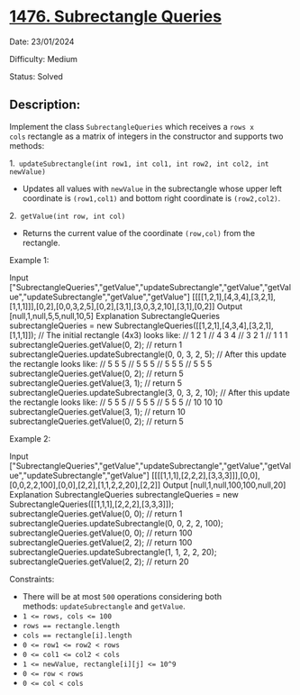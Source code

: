 # [1476\. Subrectangle Queries](https://leetcode.com/problems/subrectangle-queries/)

Date: 23/01/2024

Difficulty: Medium

Status: Solved

## Description:

Implement the class `SubrectangleQueries` which receives a `rows x cols` rectangle as a matrix of integers in the constructor and supports two methods:

1.` updateSubrectangle(int row1, int col1, int row2, int col2, int newValue)`

-   Updates all values with `newValue` in the subrectangle whose upper left coordinate is `(row1,col1)` and bottom right coordinate is `(row2,col2)`.

2.` getValue(int row, int col)`

-   Returns the current value of the coordinate `(row,col)` from the rectangle.

Example 1:

Input
["SubrectangleQueries","getValue","updateSubrectangle","getValue","getValue","updateSubrectangle","getValue","getValue"]
[[[[1,2,1],[4,3,4],[3,2,1],[1,1,1]]],[0,2],[0,0,3,2,5],[0,2],[3,1],[3,0,3,2,10],[3,1],[0,2]]
Output
[null,1,null,5,5,null,10,5]
Explanation
SubrectangleQueries subrectangleQueries = new SubrectangleQueries([[1,2,1],[4,3,4],[3,2,1],[1,1,1]]);
// The initial rectangle (4x3) looks like:
// 1 2 1
// 4 3 4
// 3 2 1
// 1 1 1
subrectangleQueries.getValue(0, 2); // return 1
subrectangleQueries.updateSubrectangle(0, 0, 3, 2, 5);
// After this update the rectangle looks like:
// 5 5 5
// 5 5 5
// 5 5 5
// 5 5 5
subrectangleQueries.getValue(0, 2); // return 5
subrectangleQueries.getValue(3, 1); // return 5
subrectangleQueries.updateSubrectangle(3, 0, 3, 2, 10);
// After this update the rectangle looks like:
// 5   5   5
// 5   5   5
// 5   5   5
// 10  10  10
subrectangleQueries.getValue(3, 1); // return 10
subrectangleQueries.getValue(0, 2); // return 5

Example 2:

Input
["SubrectangleQueries","getValue","updateSubrectangle","getValue","getValue","updateSubrectangle","getValue"]
[[[[1,1,1],[2,2,2],[3,3,3]]],[0,0],[0,0,2,2,100],[0,0],[2,2],[1,1,2,2,20],[2,2]]
Output
[null,1,null,100,100,null,20]
Explanation
SubrectangleQueries subrectangleQueries = new SubrectangleQueries([[1,1,1],[2,2,2],[3,3,3]]);
subrectangleQueries.getValue(0, 0); // return 1
subrectangleQueries.updateSubrectangle(0, 0, 2, 2, 100);
subrectangleQueries.getValue(0, 0); // return 100
subrectangleQueries.getValue(2, 2); // return 100
subrectangleQueries.updateSubrectangle(1, 1, 2, 2, 20);
subrectangleQueries.getValue(2, 2); // return 20

Constraints:

-   There will be at most `500` operations considering both methods: `updateSubrectangle` and `getValue`.
-   `1 <= rows, cols <= 100`
-   `rows == rectangle.length`
-   `cols == rectangle[i].length`
-   `0 <= row1 <= row2 < rows`
-   `0 <= col1 <= col2 < cols`
-   `1 <= newValue, rectangle[i][j] <= 10^9`
-   `0 <= row < rows`
-   `0 <= col < cols`